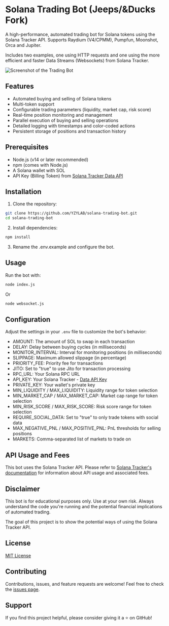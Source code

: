# Solana Trading Bot (Jeeps/&Ducks Fork)

A high-performance, automated trading bot for Solana tokens using the Solana Tracker API.
Supports Raydium (V4/CPMM), Pumpfun, Moonshot, Orca and Jupiter.

Includes two examples, one using HTTP requests and one using the more efficient and faster Data Streams (Websockets) from Solana Tracker.

![Screenshot of the Trading Bot](https://i.gyazo.com/afb12f6c358385f133fa4b95dba3c095.png)

## Features

- Automated buying and selling of Solana tokens
- Multi-token support
- Configurable trading parameters (liquidity, market cap, risk score)
- Real-time position monitoring and management
- Parallel execution of buying and selling operations
- Detailed logging with timestamps and color-coded actions
- Persistent storage of positions and transaction history

## Prerequisites

- Node.js (v14 or later recommended)
- npm (comes with Node.js)
- A Solana wallet with SOL
- API Key (Billing Token) from [Solana Tracker Data API](https://docs.solanatracker.io)

## Installation

1. Clone the repository:
```bash
git clone https://github.com/YZYLAB/solana-trading-bot.git
cd solana-trading-bot
```

2. Install dependencies:
```bash
npm install
```

3. Rename the .env.example and configure the bot.

## Usage

Run the bot with:

```bash
node index.js 
```

Or

```bash
node websocket.js
```

## Configuration

Adjust the settings in your `.env` file to customize the bot's behavior:

- AMOUNT: The amount of SOL to swap in each transaction
- DELAY: Delay between buying cycles (in milliseconds)
- MONITOR_INTERVAL: Interval for monitoring positions (in milliseconds)
- SLIPPAGE: Maximum allowed slippage (in percentage)
- PRIORITY_FEE: Priority fee for transactions
- JITO: Set to "true" to use Jito for transaction processing
- RPC_URL: Your Solana RPC URL
- API_KEY: Your Solana Tracker - [Data API Key](https://www.solanatracker.io/data-api)
- PRIVATE_KEY: Your wallet's private key
- MIN_LIQUIDITY / MAX_LIQUIDITY: Liquidity range for token selection
- MIN_MARKET_CAP / MAX_MARKET_CAP: Market cap range for token selection
- MIN_RISK_SCORE / MAX_RISK_SCORE: Risk score range for token selection
- REQUIRE_SOCIAL_DATA: Set to "true" to only trade tokens with social data
- MAX_NEGATIVE_PNL / MAX_POSITIVE_PNL: PnL thresholds for selling positions
- MARKETS: Comma-separated list of markets to trade on

## API Usage and Fees

This bot uses the Solana Tracker API. Please refer to [Solana Tracker's documentation](https://docs.solanatracker.io) for information about API usage and associated fees.

## Disclaimer

This bot is for educational purposes only. Use at your own risk. Always understand the code you're running and the potential financial implications of automated trading.

The goal of this project is to show the potential ways of using the Solana Tracker API.

## License

[MIT License](LICENSE)

## Contributing

Contributions, issues, and feature requests are welcome! Feel free to check the [issues page](https://github.com/YZYLAB/solana-trading-bot/issues).

## Support

If you find this project helpful, please consider giving it a ⭐️ on GitHub!